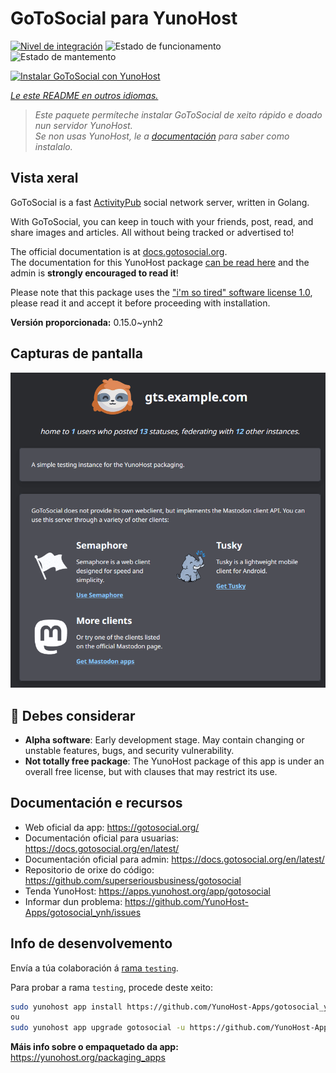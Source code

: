 <!--
NOTA: Este README foi creado automáticamente por <https://github.com/YunoHost/apps/tree/master/tools/readme_generator>
NON debe editarse manualmente.
-->

# GoToSocial para YunoHost

[![Nivel de integración](https://dash.yunohost.org/integration/gotosocial.svg)](https://dash.yunohost.org/appci/app/gotosocial) ![Estado de funcionamento](https://ci-apps.yunohost.org/ci/badges/gotosocial.status.svg) ![Estado de mantemento](https://ci-apps.yunohost.org/ci/badges/gotosocial.maintain.svg)

[![Instalar GoToSocial con YunoHost](https://install-app.yunohost.org/install-with-yunohost.svg)](https://install-app.yunohost.org/?app=gotosocial)

*[Le este README en outros idiomas.](./ALL_README.md)*

> *Este paquete permíteche instalar GoToSocial de xeito rápido e doado nun servidor YunoHost.*  
> *Se non usas YunoHost, le a [documentación](https://yunohost.org/install) para saber como instalalo.*

## Vista xeral

GoToSocial is a fast [ActivityPub](https://activitypub.rocks/) social network server, written in Golang.

With GoToSocial, you can keep in touch with your friends, post, read, and share images and articles. All without being tracked or advertised to!

The official documentation is at [docs.gotosocial.org](https://docs.gotosocial.org).  
The documentation for this YunoHost package [can be read here](./doc/DOCS.md) and the admin is **strongly encouraged to read it**!

Please note that this package uses the ["i'm so tired" software license 1.0](https://github.com/YunoHost-Apps/gotosocial_ynh/blob/master/LICENSE), please read it and accept it before proceeding with installation.


**Versión proporcionada:** 0.15.0~ynh2

## Capturas de pantalla

![Captura de pantalla de GoToSocial](./doc/screenshots/screenshot.png)

## :red_circle: Debes considerar

- **Alpha software**: Early development stage. May contain changing or unstable features, bugs, and security vulnerability.
- **Not totally free package**: The YunoHost package of this app is under an overall free license, but with clauses that may restrict its use.

## Documentación e recursos

- Web oficial da app: <https://gotosocial.org/>
- Documentación oficial para usuarias: <https://docs.gotosocial.org/en/latest/>
- Documentación oficial para admin: <https://docs.gotosocial.org/en/latest/>
- Repositorio de orixe do código: <https://github.com/superseriousbusiness/gotosocial>
- Tenda YunoHost: <https://apps.yunohost.org/app/gotosocial>
- Informar dun problema: <https://github.com/YunoHost-Apps/gotosocial_ynh/issues>

## Info de desenvolvemento

Envía a túa colaboración á [rama `testing`](https://github.com/YunoHost-Apps/gotosocial_ynh/tree/testing).

Para probar a rama `testing`, procede deste xeito:

```bash
sudo yunohost app install https://github.com/YunoHost-Apps/gotosocial_ynh/tree/testing --debug
ou
sudo yunohost app upgrade gotosocial -u https://github.com/YunoHost-Apps/gotosocial_ynh/tree/testing --debug
```

**Máis info sobre o empaquetado da app:** <https://yunohost.org/packaging_apps>
